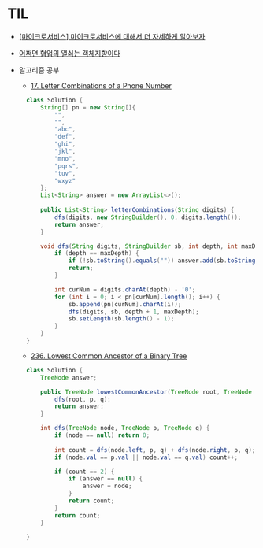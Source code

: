 # TIL

- [[마이크로서비스] 마이크로서비스에 대해서 더 자세하게 알아보자](https://wonit.tistory.com/488)
- [어쩌면 협업의 열쇠는 객체지향이다](https://medium.com/@dhslrl321/%EC%96%B4%EC%A9%8C%EB%A9%B4-%ED%98%91%EC%97%85%EC%9D%98-%EC%97%B4%EC%87%A0%EB%8A%94-%EA%B0%9D%EC%B2%B4%EC%A7%80%ED%96%A5%EC%9D%B4%EB%8B%A4-9468d526bbaf)

- 알고리즘 공부
  - [17. Letter Combinations of a Phone Number](https://leetcode.com/problems/letter-combinations-of-a-phone-number/description/)
  ```java
    class Solution {
        String[] pn = new String[]{
            "",
            "",
            "abc",
            "def",
            "ghi",
            "jkl",
            "mno",
            "pqrs",
            "tuv",
            "wxyz"
        };
        List<String> answer = new ArrayList<>();
        
        public List<String> letterCombinations(String digits) {
            dfs(digits, new StringBuilder(), 0, digits.length());
            return answer;
        }

        void dfs(String digits, StringBuilder sb, int depth, int maxDepth) {
            if (depth == maxDepth) {
                if (!sb.toString().equals("")) answer.add(sb.toString());
                return;
            }

            int curNum = digits.charAt(depth) - '0';
            for (int i = 0; i < pn[curNum].length(); i++) {
                sb.append(pn[curNum].charAt(i));
                dfs(digits, sb, depth + 1, maxDepth);
                sb.setLength(sb.length() - 1);
            }
        }
    }
  ```
  - [236. Lowest Common Ancestor of a Binary Tree](https://leetcode.com/problems/lowest-common-ancestor-of-a-binary-tree/description/)
  ```java
    class Solution {
        TreeNode answer;

        public TreeNode lowestCommonAncestor(TreeNode root, TreeNode p, TreeNode q) {
            dfs(root, p, q);
            return answer;
        }

        int dfs(TreeNode node, TreeNode p, TreeNode q) {
            if (node == null) return 0;
            
            int count = dfs(node.left, p, q) + dfs(node.right, p, q);
            if (node.val == p.val || node.val == q.val) count++;

            if (count == 2) {
                if (answer == null) {
                    answer = node;
                }
                return count;
            }
            return count;
        }
    
    }
  ```

